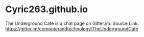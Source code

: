 # Cyric263.github.io

The Underground Cafe is a chat page on Gitter.im. 
Source Link: https://gitter.im/computerandtechnology/TheUndergroundCafe

